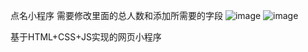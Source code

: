 点名小程序
需要修改里面的总人数和添加所需要的字段
![image](https://github.com/user-attachments/assets/0a16f710-c7f2-428e-9c13-099c6b4a4fd2)
![image](https://github.com/user-attachments/assets/1de06e65-6738-420c-b6ca-0ccda32ed23b)

基于HTML+CSS+JS实现的网页小程序
